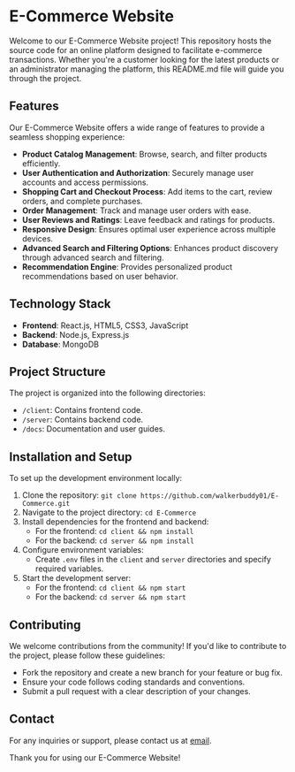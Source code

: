 # E-Commerce Website

Welcome to our E-Commerce Website project! This repository hosts the source code for an online platform designed to facilitate e-commerce transactions. Whether you're a customer looking for the latest products or an administrator managing the platform, this README.md file will guide you through the project.

## Features

Our E-Commerce Website offers a wide range of features to provide a seamless shopping experience:

- **Product Catalog Management**: Browse, search, and filter products efficiently.
- **User Authentication and Authorization**: Securely manage user accounts and access permissions.
- **Shopping Cart and Checkout Process**: Add items to the cart, review orders, and complete purchases.
- **Order Management**: Track and manage user orders with ease.
- **User Reviews and Ratings**: Leave feedback and ratings for products.
- **Responsive Design**: Ensures optimal user experience across multiple devices.
- **Advanced Search and Filtering Options**: Enhances product discovery through advanced search and filtering.
- **Recommendation Engine**: Provides personalized product recommendations based on user behavior.

## Technology Stack

- **Frontend**: React.js, HTML5, CSS3, JavaScript
- **Backend**: Node.js, Express.js
- **Database**: MongoDB

## Project Structure

The project is organized into the following directories:

- `/client`: Contains frontend code.
- `/server`: Contains backend code.
- `/docs`: Documentation and user guides.

## Installation and Setup

To set up the development environment locally:

1. Clone the repository: `git clone https://github.com/walkerbuddy01/E-Commerce.git`
2. Navigate to the project directory: `cd E-Commerce`
3. Install dependencies for the frontend and backend: 
   - For the frontend: `cd client && npm install`
   - For the backend: `cd server && npm install`
4. Configure environment variables:
   - Create `.env` files in the `client` and `server` directories and specify required variables.
5. Start the development server:
   - For the frontend: `cd client && npm start`
   - For the backend: `cd server && npm start`

## Contributing

We welcome contributions from the community! If you'd like to contribute to the project, please follow these guidelines:
- Fork the repository and create a new branch for your feature or bug fix.
- Ensure your code follows coding standards and conventions.
- Submit a pull request with a clear description of your changes.


## Contact

For any inquiries or support, please contact us at [email](mailto:Karansharma40692@gmail.com).

Thank you for using our E-Commerce Website!

